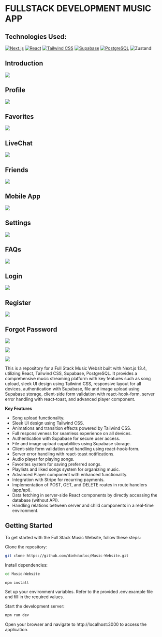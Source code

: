 # FULLSTACK DEVELOPMENT MUSIC APP

## Technologies Used:

[![Next.js](https://img.shields.io/badge/-Next.js-000000?logo=next.js&logoColor=white&style=for-the-badge)](https://nextjs.org/)
[![React](https://img.shields.io/badge/-React-61DAFB?logo=react&logoColor=white&style=for-the-badge)](https://reactjs.org/)
[![Tailwind CSS](https://img.shields.io/badge/-Tailwind%20CSS-38B2AC?logo=tailwind-css&logoColor=white&style=for-the-badge)](https://tailwindcss.com/)
[![Supabase](https://img.shields.io/badge/-Supabase-003B68?logo=supabase&logoColor=white&style=for-the-badge)](https://supabase.io/)
[![PostgreSQL](https://img.shields.io/badge/-PostgreSQL-336791?logo=postgresql&logoColor=white&style=for-the-badge)](https://www.postgresql.org/)
![Zustand](https://img.shields.io/badge/-Zustand-FFD43B?logo=react&logoColor=white&style=for-the-badge)

## Introduction

![](Attachments/Dashboard.jpg)

## Profile

![](Attachments/Profile.jpg)

## Favorites

![](Attachments/Favorite.jpg)

## LiveChat

![](Attachments/LiveChat.jpg)

## Friends

![](Attachments/Friends.jpg)

## Mobile App

![](Attachments/MobileApp.jpg)

## Settings

![](Attachments/Settings.jpg)

## FAQs

![](Attachments/FAQs.jpg)

## Login

![](Attachments/Login.png)

## Register

![](Attachments/Register.png)

## Forgot Password

![](Attachments/ForgotPassword.png)

![](Attachments/ForgotPasswordVerifyCode.png)

![](Attachments/ForgotPasswordNewPassword.png)

This is a repository for a Full Stack Music Websit built with Next.js 13.4, utilizing React, Tailwind CSS, Supabase, PostgreSQL. It provides a comprehensive music streaming platform with key features such as song upload, sleek UI design using Tailwind CSS, responsive layout for all devices, authentication with Supabase, file and image upload using Supabase storage, client-side form validation with react-hook-form, server error handling with react-toast, and advanced player component.

**Key Features**

- Song upload functionality.
- Sleek UI design using Tailwind CSS.
- Animations and transition effects powered by Tailwind CSS.
- Full responsiveness for seamless experience on all devices.
- Authentication with Supabase for secure user access.
- File and image upload capabilities using Supabase storage.
- Client-side form validation and handling using react-hook-form.
- Server error handling with react-toast notifications.
- Audio player for playing songs.
- Favorites system for saving preferred songs.
- Playlists and liked songs system for organizing music.
- Advanced Player component with enhanced functionality.
- Integration with Stripe for recurring payments.
- Implementation of POST, GET, and DELETE routes in route handlers (app/api).
- Data fetching in server-side React components by directly accessing the database (without API).
- Handling relations between server and child components in a real-time environment.

## Getting Started

To get started with the Full Stack Music Website, follow these steps:

Clone the repository:

```bash
git clone https://github.com/dinhducloc/Music-Website.git
```

Install dependencies:

```bash
cd Music-Website
```

```bash
npm install
```

Set up your environment variables. Refer to the provided .env.example file and fill in the required values.

Start the development server:

```bash
npm run dev
```

Open your browser and navigate to http://localhost:3000 to access the application.
